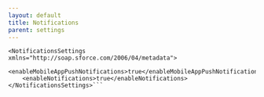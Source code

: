 ```yaml
---
layout: default
title: Notifications
parent: settings
---
```


```<?xml version="1.0" encoding="UTF-8"?>
<NotificationsSettings xmlns="http://soap.sforce.com/2006/04/metadata">
    <enableMobileAppPushNotifications>true</enableMobileAppPushNotifications>
    <enableNotifications>true</enableNotifications>
</NotificationsSettings>```
